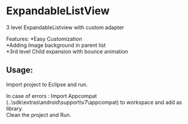 ExpandableListView
==================

3 level ExpandableListview with custom adapter <br>

Features:
*Easy Customization  <br>
*Adding Image background in parent list  <br>
*3rd level Child expansion with bounce animation   <br>


Usage: <br>
-----------
Import project to Eclipse and run. <br>


In case of errors :
Import Appcompat (..\sdk\extras\android\support\v7\appcompat) to workspace and add as library. <br>
Clean the project and Run.


